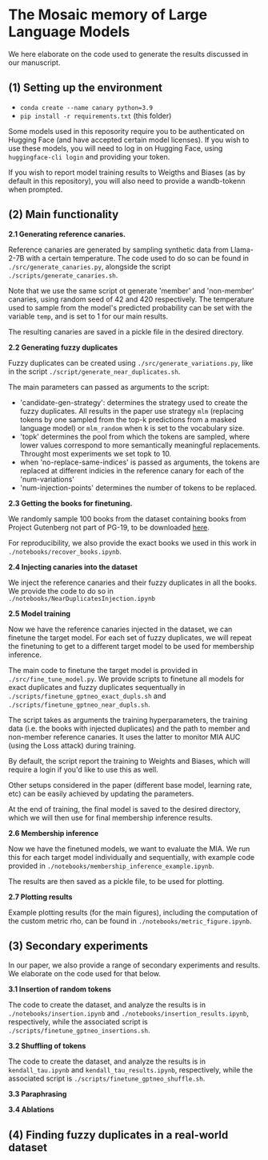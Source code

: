 # The Mosaic memory of Large Language Models

We here elaborate on the code used to generate the results discussed in our manuscript. 

## (1) Setting up the environment

- `conda create --name canary python=3.9`
- `pip install -r requirements.txt` (this folder)

Some models used in this reposority require you to be authenticated on Hugging Face (and have accepted certain model licenses). If you wish to use these models, you will need to log in on Hugging Face, using `huggingface-cli login` and providing your token. 

If you wish to report model training results to Weigths and Biases (as by default in this repository), you will also need to provide a wandb-tokenn when prompted.

## (2) Main functionality

**2.1 Generating reference canaries.**

Reference canaries are generated by sampling synthetic data from Llama-2-7B with a certain temperature. 
The code used to do so can be found in `./src/generate_canaries.py`, alongside the script `./scripts/generate_canaries.sh`.

Note that we use the same script ot generate 'member' and 'non-member' canaries, using random seed of 42 and 420 respectively. 
The temperature used to sample from the model's predicted probability can be set with the variable `temp`, and is set to 1 for our main results.  

The resulting canaries are saved in a pickle file in the desired directory.

**2.2 Generating fuzzy duplicates**

Fuzzy duplicates can be created using `./src/generate_variations.py`, like in the script `./script/generate_near_duplicates.sh`. 

The main parameters can passed as arguments to the script:
- 'candidate-gen-strategy': determines the strategy used to create the fuzzy duplicates. All results in the paper use strategy `mlm` (replacing tokens by one sampled from the top-k predictions from a masked language model) or `mlm_random` when k is set to the vocabulary size. 
- 'topk' determines the pool from which the tokens are sampled, where lower values correspond to more semantically meaningful replacements. Throught most experiments we set topk to 10.
- when 'no-replace-same-indices' is passed as arguments, the tokens are replaced at different indicies in the reference canary for each of the 'num-variations'
- 'num-injection-points' determines the number of tokens to be replaced. 

**2.3 Getting the books for finetuning.**

We randomly sample 100 books from the dataset containing books from Project Gutenberg not part of PG-19, to be downloaded [here](https://huggingface.co/datasets/imperial-cpg/project-gutenberg-extended).

For reproducibility, we also provide the exact books we used in this work in `./notebooks/recover_books.ipynb`.

**2.4 Injecting canaries into the dataset**

We inject the reference canaries and their fuzzy duplicates in all the books. We provide the code to do so in `./notebooks/NearDuplicatesInjection.ipynb`

**2.5 Model training**

Now we have the reference canaries injected in the dataset, we can finetune the target model. 
For each set of fuzzy duplicates, we will repeat the finetuning to get to a different target model to be used for membership inference.

The main code to finetune the target model is provided in `./src/fine_tune_model.py`. 
We provide scripts to finetune all models for exact duplicates and fuzzy duplicates sequentually in `./scripts/finetune_gptneo_exact_dupls.sh` and `./scripts/finetune_gptneo_near_dupls.sh`.

The script takes as arguments the training hyperparameters, the training data (i.e. the books with injected duplicates) and the path to member and non-member reference canaries. 
It uses the latter to monitor MIA AUC (using the Loss attack) during training. 

By default, the script report the training to Weights and Biases, which will require a login if you'd like to use this as well.

Other setups considered in the paper (different base model, learning rate, etc) can be easily achieved by updating the parameters. 

At the end of training, the final model is saved to the desired directory, which we will then use for final membership inference results. 

**2.6 Membership inference**

Now we have the finetuned models, we want to evaluate the MIA. 
We run this for each target model individually and sequentially, with example code provided in `./notebooks/membership_inference_example.ipynb`. 

The results are then saved as a pickle file, to be used for plotting. 

**2.7 Plotting results**

Example plotting results (for the main figures), including the computation of the custom metric rho, can be found in `./notebooks/metric_figure.ipynb`.

## (3) Secondary experiments

In our paper, we also provide a range of secondary experiments and results. We elaborate on the code used for that below. 

**3.1 Insertion of random tokens**

The code to create the dataset, and analyze the results is in `./notebooks/insertion.ipynb` and `./notebooks/insertion_results.ipynb`, respectively, while the associated script is `./scripts/finetune_gptneo_insertions.sh`.

**3.2 Shuffling of tokens**

The code to create the dataset, and analyze the results is in `kendall_tau.ipynb` and `kendall_tau_results.ipynb`, respectively, while the associated script is `./scripts/finetune_gptneo_shuffle.sh`.

**3.3 Paraphrasing**

**3.4 Ablations**

## (4) Finding fuzzy duplicates in a real-world dataset

